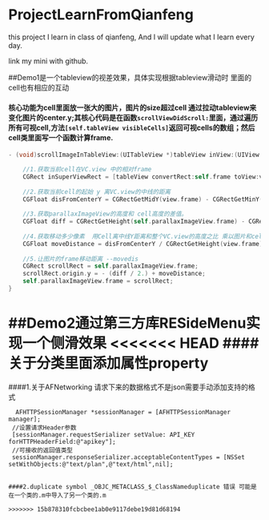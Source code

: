 # ProjectLearnFromQianfeng
this project I learn in class of qianfeng, And I will update what I Iearn every day.

link my mini with github.

##Demo1是一个tableview的视差效果，具体实现根据tableview滑动时 里面的cell也有相应的互动

#### 核心功能为cell里面放一张大的图片，图片的size超过cell 通过拉动tableview来变化图片的center.y;其核心代码是在函数`scrollViewDidScroll:`里面，通过遍历所有可视cell,方法`[self.tableView visibleCells]`返回可视cells的数组；然后cell类里面写一个函数计算frame.
```Objective-C
- (void)scrollImageInTableView:(UITableView *)tableView inView:(UIView *)view {

    //1.获取当前cell在VC.view 中的相对frame
    CGRect inSuperViewRect = [tableView convertRect:self.frame toView:view];
    
    //2.获取当前cell的起始 y 离VC.view的中线的距离
    CGFloat disFromCenterY = CGRectGetMidY(view.frame) - CGRectGetMinY(inSuperViewRect);
    
    //3.获取parallaxImageView的高度和 cell高度的差值。
    CGFloat diff = CGRectGetHeight(self.parallaxImageView.frame) - CGRectGetHeight(self.frame);
    
    //4.获取移动多少像素  用Cell离中线Y距离和整个VC.view的高度之比 乘以图片和cell的高度差
    CGFloat moveDistance = disFromCenterY / CGRectGetHeight(view.frame) * diff;
    
    //5.让图片的frame移动距离 --movedis
    CGRect scrollRect = self.parallaxImageView.frame;
    scrollRect.origin.y = - (diff / 2.) + moveDistance;
    self.parallaxImageView.frame = scrollRect;
}


```

##Demo2通过第三方库RESideMenu实现一个侧滑效果
<<<<<<< HEAD
####关于分类里面添加属性property
=======

####1.关于AFNetworking 请求下来的数据格式不是json需要手动添加支持的格式
   ```Obj-C
	 AFHTTPSessionManager *sessionManager = [AFHTTPSessionManager manager];
    //设置请求Header参数
    [sessionManager.requestSerializer setValue: API_KEY forHTTPHeaderField:@"apikey"];
    //可接收的返回值类型
    sessionManager.responseSerializer.acceptableContentTypes = [NSSet setWithObjects:@"text/plan",@"text/html",nil];


####2.duplicate symbol _OBJC_METACLASS_$_ClassNameduplicate 错误 可能是在一个类的.m中导入了另一个类的.m

>>>>>>> 15b878310fcbcbee1ab0e9117debe19d81d68194
